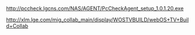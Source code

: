 http://pccheck.lgcns.com/NAS/AGENT/PcCheckAgent_setup_1.0.1.20.exe

http://xlm.lge.com/mig_collab_main/display/WOSTVBUILD/webOS+TV+Build+Collab
